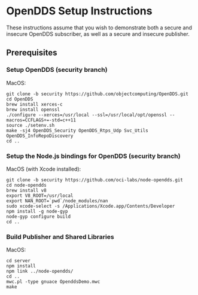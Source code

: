 # OpenDDS Setup Instructions

These instructions assume that you wish to demonstrate both a secure and insecure
OpenDDS subscriber, as well as a secure and insecure publisher.

## Prerequisites

### Setup OpenDDS (security branch)

MacOS:

```
git clone -b security https://github.com/objectcomputing/OpenDDS.git
cd OpenDDS
brew install xerces-c
brew install openssl
./configure --xerces=/usr/local --ssl=/usr/local/opt/openssl --macros=CCFLAGS+=-std=c++11
source ./setenv.sh
make -sj4 OpenDDS_Security OpenDDS_Rtps_Udp Svc_Utils OpenDDS_InfoRepoDiscovery
cd ..
```

### Setup the Node.js bindings for OpenDDS (security branch)

MacOS (with Xcode installed):

```
git clone -b security https://github.com/oci-labs/node-opendds.git
cd node-opendds
brew install v8
export V8_ROOT=/usr/local
export NAN_ROOT=`pwd`/node_modules/nan
sudo xcode-select -s /Applications/Xcode.app/Contents/Developer
npm install -g node-gyp
node-gyp configure build
cd ..
```

### Build Publisher and Shared Libraries

MacOS:

```
cd server
npm install
npm link ../node-opendds/
cd ..
mwc.pl -type gnuace OpenddsDemo.mwc
make
```
